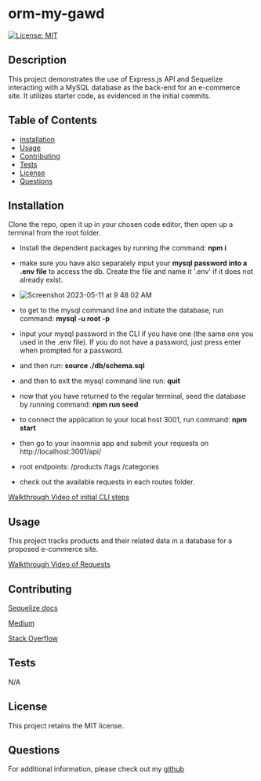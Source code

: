 
  # orm-my-gawd
  [![License: MIT](https://img.shields.io/badge/License-MIT-yellow.svg)](https://opensource.org/licenses/MIT)

  ## Description
  This project demonstrates the use of Express.js API and Sequelize interacting with a MySQL database as the back-end for an e-commerce site.  It utilizes starter code, as evidenced in the initial commits.

  ## Table of Contents
  - [Installation](#installation)
  - [Usage](#usage)
  - [Contributing](#contributing)
  - [Tests](#tests)
  - [License](#license)
  - [Questions](#questions)

  ## Installation
  Clone the repo, open it up in your chosen code editor, then open up a terminal from the root folder.  
  
  - Install the dependent packages by running the command: **npm i**

  - make sure you have also separately input your **mysql password into a .env file** to access the db.  Create the file and name it '.env' if it does not already exist.  
  - ![Screenshot 2023-05-11 at 9 48 02 AM](https://github.com/js-Quest/orm-my-gawd/assets/128349503/f5f8275c-4e06-4d3c-990d-f0a8d3c84750)

  - to get to the mysql command line and initiate the database, run command: **mysql -u root -p**  
  - input your mysql password in the CLI if you have one (the same one you used in the .env file).  If you do not have a password, just press enter when prompted for a password.
  - and then run: **source ./db/schema.sql**  
  - and then to exit the mysql command line run: **quit**  


  - now that you have returned to the regular terminal, seed the database by running command: **npm run seed**  
  - to connect the application to your local host 3001, run command: **npm start**  

  - then go to your insomnia app and submit your requests on http://localhost:3001/api/  

  - root endpoints:  /products   /tags   /categories
  - check out the available requests in each routes folder.


  [Walkthrough Video of initial CLI steps](https://drive.google.com/file/d/1zmzdo90xGtkmqfjWGbbKl4Ve4ez7950F/view)

  
  ## Usage
  This project tracks products and their related data in a database for a proposed e-commerce site.   
    
  
  [Walkthrough Video of Requests](https://drive.google.com/file/d/1WZbH10fRAVTGMvlrApJT3TQXpaWbCBtL/view)  


  
  ## Contributing
  [Sequelize docs](https://sequelize.org/docs/v6/core-concepts/assocs/)  

  [Medium](https://medium.com/@sarahdherr/sequelizes-update-method-example-included-39dfed6821d)  

  [Stack Overflow](https://stackoverflow.com/questions/14169655/sequelize-js-foreign-key)


  ## Tests
  N/A

  ## License
  This project retains the MIT license.

  ## Questions
  For additional information, please check out my [github](https://github.com/js-Quest)  
  
  

